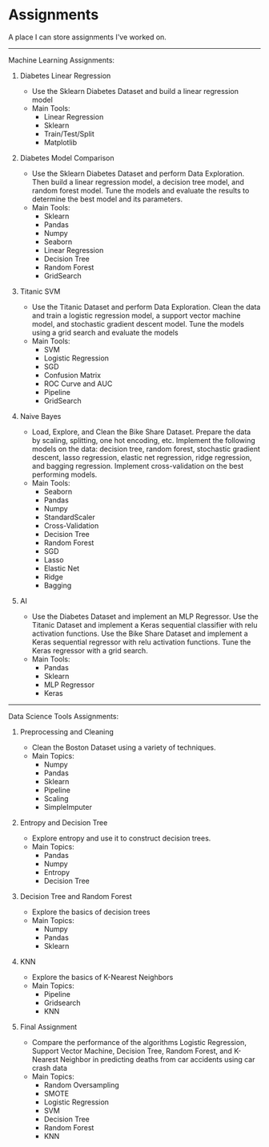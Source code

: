 # Assignments

A place I can store assignments I've worked on. 

---

Machine Learning Assignments:
1. Diabetes Linear Regression
    * Use the Sklearn Diabetes Dataset and build a linear regression model
    * Main Tools: 
      * Linear Regression
      * Sklearn
      * Train/Test/Split
      * Matplotlib

2. Diabetes Model Comparison
    * Use the Sklearn Diabetes Dataset and perform Data Exploration. Then build a linear regression model, a decision tree model, and random forest model. Tune the models and evaluate the results to determine the best model and its parameters.
    * Main Tools:
      * Sklearn
      * Pandas
      * Numpy
      * Seaborn
      * Linear Regression
      * Decision Tree
      * Random Forest
      * GridSearch
  
3. Titanic SVM
    * Use the Titanic Dataset and perform Data Exploration. Clean the data and train a logistic regression model, a support vector machine model, and stochastic gradient descent model. Tune the models using a grid search and evaluate the models
    * Main Tools:
      * SVM
      * Logistic Regression
      * SGD
      * Confusion Matrix
      * ROC Curve and AUC
      * Pipeline
      * GridSearch
  
4. Naive Bayes
    * Load, Explore, and Clean the Bike Share Dataset. Prepare the data by scaling, splitting, one hot encoding, etc. Implement the following models on the data: decision tree, random forest, stochastic gradient descent, lasso regression, elastic net regression, ridge regression, and bagging regression. Implement cross-validation on the best performing models.
    * Main Tools:
      * Seaborn
      * Pandas
      * Numpy
      * StandardScaler
      * Cross-Validation
      * Decision Tree
      * Random Forest
      * SGD
      * Lasso
      * Elastic Net
      * Ridge
      * Bagging
      

5. AI
    * Use the Diabetes Dataset and implement an MLP Regressor. Use the Titanic Dataset and implement a Keras sequential classifier with relu activation functions. Use the Bike Share Dataset and implement a Keras sequential regressor with relu activation functions. Tune the Keras regressor with a grid search.
    * Main Tools:
      * Pandas
      * Sklearn
      * MLP Regressor
      * Keras 
      
---

Data Science Tools Assignments:
1. Preprocessing and Cleaning
    * Clean the Boston Dataset using a variety of techniques.
    * Main Topics:
      * Numpy
      * Pandas
      * Sklearn
      * Pipeline
      * Scaling
      * SimpleImputer

2. Entropy and Decision Tree
    * Explore entropy and use it to construct decision trees.
    * Main Topics:
      * Pandas
      * Numpy
      * Entropy
      * Decision Tree
      
3. Decision Tree and Random Forest
    * Explore the basics of decision trees
    * Main Topics:
      * Numpy
      * Pandas
      * Sklearn
      
4. KNN
    * Explore the basics of K-Nearest Neighbors
    * Main Topics:
      * Pipeline
      * Gridsearch
      * KNN
     
5. Final Assignment
    * Compare the performance of the algorithms Logistic Regression, Support Vector Machine, Decision Tree, Random Forest, and K-Nearest Neighbor in predicting deaths from car accidents using car crash data
    * Main Topics:
      * Random Oversampling
      * SMOTE
      * Logistic Regression
      * SVM
      * Decision Tree
      * Random Forest
      * KNN
      
